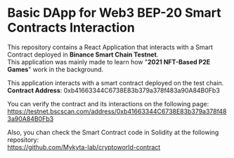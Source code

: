 # Basic DApp for Web3 BEP-20 Smart Contracts Interaction

This repository contains a React Application that interacts with a Smart Contract deployed in **Binance Smart Chain Testnet**.
<br>This application was mainly made to learn how "**2021 NFT-Based P2E Games**" work in the background.

This application interacts with a smart contract deployed on the test chain.
<br>**Contract Address**: 0xb41663344C6738E83b379a378f483a90A84B0Fb3

You can verify the contract and its interactions on the following page:<br>
https://testnet.bscscan.com/address/0xb41663344C6738E83b379a378f483a90A84B0Fb3

Also, you chan check the Smart Contract code in Solidity at the following repository:<br>
https://github.com/Mykyta-lab/cryptoworld-contract
